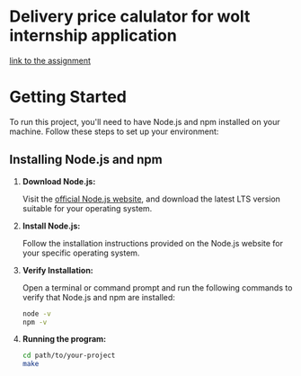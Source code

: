 # Delivery price calulator for wolt internship application

[link to the assignment](https://github.com/woltapp/engineering-internship-2024/blob/main/README.md)

# Getting Started

To run this project, you'll need to have Node.js and npm installed on your machine. Follow these steps to set up your environment:

## Installing Node.js and npm

1. **Download Node.js:**

   Visit the [official Node.js website](https://nodejs.org/), and download the latest LTS version suitable for your operating system.

2. **Install Node.js:**

   Follow the installation instructions provided on the Node.js website for your specific operating system.

3. **Verify Installation:**

   Open a terminal or command prompt and run the following commands to verify that Node.js and npm are installed:

   ```bash
   node -v
   npm -v
   ```

4. **Running the program:**

   ```bash
   cd path/to/your-project
   make

   ```
